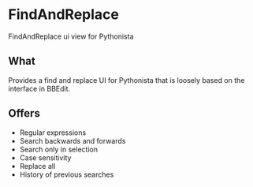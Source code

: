 FindAndReplace
==============

FindAndReplace ui view for Pythonista

What
--------------
Provides a find and replace UI for Pythonista that is loosely based on the interface in BBEdit.

Offers
--------------
- Regular expressions
- Search backwards and forwards
- Search only in selection
- Case sensitivity
- Replace all
- History of previous searches
